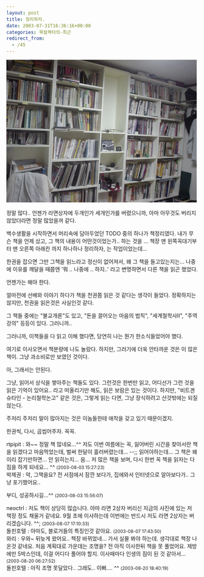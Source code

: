 ```yaml
---
layout: post
title: 정리하자.
date: 2003-07-31T16:36:16+00:00
categories: 북컬렉터의-최근
redirect_from:
  - /45
---
```


![ ](/assets/media/logs_archives_DSC01297.JPG)

정말 많다.. 언젠가 라면상자에 두개인가 세개인가를 버렸으니까, 아마 아무것도 버리지 않았더라면 정말 많았을꺼 같다.

백수생활을 시작하면서 머리속에 담아두었던 TODO 중의 하나가 책정리였다. 내가 무슨 책을 언제 샀고, 그 책의 내용이 어떤것이었는가.. 하는 것을 ... 책장 맨 왼쪽꼭대기부터 맨 오른쪽 아래칸 까지 하나하나 정리하자, 는 작업이었는데...

한권을 잡으면 그만 그책을 읽느라고 정신이 없어져서, 왜 그 책을 들고있는지는... 나중에 이유를 깨달을 때쯤엔 '뭐 .. 나중에 .. 하지..' 라고 변명하면서 다른 책을 읽곤 했었다.

언젠가는 해야 한다.

얼마전에 선배와 이야기 하다가 책을 천권쯤 읽은 것 같다는 생각이 들었다. 정확하지는 않지만, 천권을 읽은것은 사실인것 같다.

그 책들 중에는 "불교개론"도 있고, "돈을 끌어오는 마음의 법칙", "세계철학사II", "주역강의" 등등이 있다. 그러니까..

그러니까, 이책들을 다 읽고 이해 했다면, 당연히 나는 뭔가 한소식들었어야 했다.

여기로 이사오면서 책분량에 나도 놀랐다. 하지만, 그러기에 더욱 안타까운 것은 이 많은 책이. 그냥 과소비로만 보였던 것이다.

아, 그래서는 안된다.

그냥, 읽어서 상식을 쌓아주는 책들도 있다. 그런것은 한번만 읽고, 어디선가 그런 것을 읽은 기억이 있어요.. 라고 떠올리기만 해도, 읽은 보람은 있는 것이다. 하지만, "비트겐슈타인 - 논리철학논고" 같은 것은, 그렇게 읽는 다면, 그냥 장식하려고 산것밖에는 되질 않는다.

주저리 주저리 말이 많아지는 것은 이놈들한테 애착을 갖고 있기 때문이겠지.

한권씩, 다시, 곱씹어주자. 꼭꼭.
<div id=comments>
<div class=comment>
<!--- cmt:75 --->
<!--- mail: --->
<!--- parent:0 --->
rtpipit : 
와~~ 정말 책 많네요...^^
저도 이번 여름에는 꼭, 잃어버린 시간을 찾아서란 책을 읽겠다고 마음먹었는데, 벌써 한달이 흘러버렸는데... --;; 읽어야하는데...
그 책은 왜이리 잡기만하면... 안 읽히는지...
음... 저 많은 책을 보며, 다시 한번 꼭 책을 읽자는 다짐을 하게 되네요... ^^
 <small>(2003-08-03 15:27:23)</small>
</div>
<div class=comment>
<!--- cmt:76 --->
<!--- mail: --->
<!--- parent:0 --->
박제권 : 
악, 그책을요? 
전 서점에서 잠깐 보다가, 집에와서 인터넷으로 알아보다가.. 
그냥 포기했어요.. 

부디, 성공하시길...^^
 <small>(2003-08-03 15:56:07)</small>
</div>
<div class=comment>
<!--- cmt:77 --->
<!--- mail: --->
<!--- parent:0 --->
neoctrl : 
저도 책이 상당히 많습니다. 아마 라면 2상자 버리신 지금의 사진에 있는 저 책장 정도 채울거 같네요. 9월 초에 이사하는데 이번에는 반드시 저도 라면 2상자는 버리겠습니다. ^^;
 <small>(2003-08-07 17:10:33)</small>
</div>
<div class=comment>
<!--- cmt:78 --->
<!--- mail: --->
<!--- parent:0 --->
돌핀호텔 : 
아마도, 블로거들의 특징인것 같아요.
 <small>(2003-08-07 17:43:50)</small>
</div>
<div class=comment>
<!--- cmt:79 --->
<!--- mail: --->
<!--- parent:0 --->
와리 : 
우와~ 뒤늦게 왔어요..
책장 바뀌었네... 가서 실물 봐야 하는데.
생각대로 책장 나온것 같네요.
처음 계획대로 가운데는 조명을?
전 아직 이사한뒤 책을 못 풀었어요.
제방에만 5박스인데, 이걸 어디다 풀어야 할지.
이사때마다 인생의 짐이 된 것 같아서...
 <small>(2003-08-20 06:27:52)</small>
</div>
<div class=comment>
<!--- cmt:80 --->
<!--- mail: --->
<!--- parent:0 --->
돌핀호텔 : 
아직 조명 못달았다.. 그래도.. 이뻐.... ^^
 <small>(2003-08-20 18:40:19)</small>
</div>
</div>
